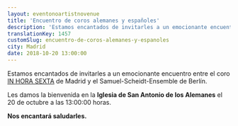 ```yaml
---
layout: eventonoartistnovenue
title: 'Encuentro de coros alemanes y españoles'
description: 'Estamos encantados de invitarles a un emocionante encuentro entre el coro IN HORA SEXTA de Madrid y el Samuel-Scheidt-Ensemble de Berlín. '
translationKey: 1457
customSlug: encuentro-de-coros-alemanes-y-espanoles
city: Madrid
date: 2018-10-20 13:00:00
---
```


 Estamos encantados de invitarles a un emocionante encuentro entre el coro <a href="https://inhorasexta.com/" target="_blank" rel="nofollow noopener noreferrer" rel="noopener">IN HORA SEXTA</a> de Madrid y el Samuel-Scheidt-Ensemble de Berlín.

Les damos la bienvenida en la <strong>Iglesia de San Antonio de los Alemanes</strong> el 20 de octubre a las 13:00:00 horas.

<strong>Nos encantará saludarles. </strong>
